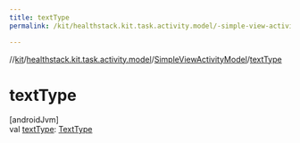 ```yaml
---
title: textType
permalink: /kit/healthstack.kit.task.activity.model/-simple-view-activity-model/text-type.html

---
```

//[kit](../../../index.html)/[healthstack.kit.task.activity.model](../index.html)/[SimpleViewActivityModel](index.html)/[textType](text-type.html)



# textType



[androidJvm]\
val [textType](text-type.html): [TextType](../../healthstack.kit.ui/-text-type/index.html)




